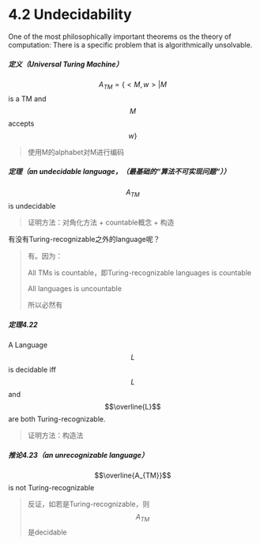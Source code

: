 # 4.2 Undecidability

One of the most philosophically important theorems os the theory of computation: There is a specific problem that is algorithmically unsolvable.

##### 定义（Universal Turing Machine）

$$A_{TM}=\{<M,w>|M$$ is a TM and $$M$$ accepts $$w\}$$

> 使用M的alphabet对M进行编码

##### 定理（an undecidable language，（最基础的“算法不可实现问题“））

$$A_{TM}$$ is undecidable

> 证明方法：对角化方法 + countable概念 + 构造

有没有Turing-recognizable之外的language呢？

> 有。因为：
>
> All TMs is countable，即Turing-recognizable languages is countable
>
> All languages is uncountable
>
> 所以必然有

##### 定理4.22

A Language $$L$$ is decidable iff $$L$$ and $$\overline{L}$$ are both Turing-recognizable.

> 证明方法：构造法

##### 推论4.23（an unrecognizable language）

$$\overline{A_{TM}}$$ is not Turing-recognizable

> 反证，如若是Turing-recognizable，则$$A_{TM}$$是decidable

